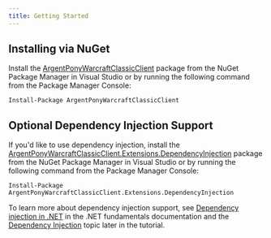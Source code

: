 ```yaml
---
title: Getting Started
---
```


## Installing via NuGet

Install the [ArgentPonyWarcraftClassicClient](https://www.nuget.org/packages/ArgentPonyWarcraftClassicClient) package from the NuGet Package Manager in Visual Studio or by running the following command from the Package Manager Console:

```shell
Install-Package ArgentPonyWarcraftClassicClient
```

## Optional Dependency Injection Support

If you'd like to use dependency injection, install the [ArgentPonyWarcraftClassicClient.Extensions.DependencyInjection](https://www.nuget.org/packages/ArgentPonyWarcraftClassicClient.Extensions.DependencyInjection) package from the NuGet Package Manager in Visual Studio or by running the following command from the Package Manager Console:

```shell
Install-Package ArgentPonyWarcraftClassicClient.Extensions.DependencyInjection
```

To learn more about dependency injection support, see [Dependency injection in .NET](https://docs.microsoft.com/en-us/dotnet/core/extensions/dependency-injection) in the .NET fundamentals documentation and the [Dependency Injection](./dependency-injection) topic later in the tutorial.
